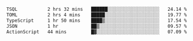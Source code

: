 <!--START_SECTION:waka-->

```txt
TSQL           2 hrs 32 mins   ██████░░░░░░░░░░░░░░░░░░░   24.14 %
TOML           2 hrs 4 mins    █████░░░░░░░░░░░░░░░░░░░░   19.77 %
TypeScript     1 hr 50 mins    ████▒░░░░░░░░░░░░░░░░░░░░   17.54 %
JSON           1 hr            ██▒░░░░░░░░░░░░░░░░░░░░░░   09.57 %
ActionScript   44 mins         █▓░░░░░░░░░░░░░░░░░░░░░░░   07.09 %
```

<!--END_SECTION:waka-->